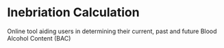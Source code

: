 # Inebriation Calculation
Online tool aiding users in determining their current, past and future Blood Alcohol Content (BAC)
